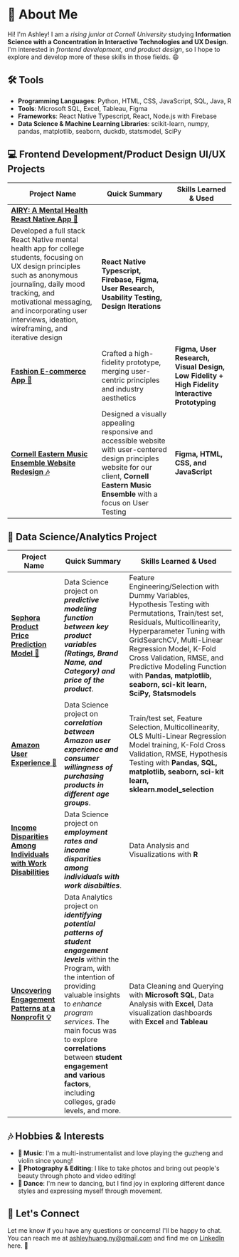 # 👋 About Me 

Hi! I'm Ashley! I am a *rising junior at Cornell University* studying **Information Science with a Concentration in Interactive Technologies and UX Design**. I'm interested in *frontend development, and product design*, so I hope to explore and develop more of these skills in those fields. 😄


##  🛠️ Tools
- **Programming Languages**: Python, HTML, CSS, JavaScript, SQL, Java, R
- **Tools**: Microsoft SQL, Excel, Tableau, Figma
- **Frameworks**: React Native Typescript, React, Node.js with Firebase
- **Data Science & Machine Learning Libraries**: scikit-learn, numpy, pandas, matplotlib, seaborn, duckdb, statsmodel, SciPy

## 💻  Frontend Development/Product Design UI/UX Projects

| Project Name  | Quick Summary| Skills Learned & Used|
|----|----|---|
|**[AIRY: A Mental Health React Native App 🧠](https://github.com/yzhao2433/seeds-airy/blob/main/README.md)**
| Developed a full stack React Native mental health app for college students, focusing on UX design principles such as anonymous journaling, daily mood tracking, and motivational messaging, and incorporating user interviews, ideation, wireframing, and iterative design | **React Native Typescript, Firebase, Figma, User Research, Usability Testing, Design Iterations** |
| **[Fashion E-commerce App 🧥](https://ashleyhuang.me/fashionux.html)** | Crafted a high-fidelity prototype, merging user-centric principles and industry aesthetics|**Figma, User Research, Visual Design, Low Fidelity + High Fidelity Interactive Prototyping**|
| **[Cornell Eastern Music Ensemble Website Redesign 🎶 ](https://ashleyhuang.me/cemeux.html)** |Designed a visually appealing responsive and accessible website with user-centered design principles website for our client, **Cornell Eastern Music Ensemble** with a focus on User Testing|**Figma, HTML, CSS, and JavaScript**|

## 🚀 Data Science/Analytics Project

| Project Name  | Quick Summary| Skills Learned & Used|
|----|----|---|
| **[Sephora Product Price Prediction Model 💄](https://github.com/ashleyh859/sephoraproductpricepredictionmodel/blob/main/README.md)** | Data Science project on ***predictive modeling function between key product variables (Ratings, Brand Name, and Category) and price of the product***.| Feature Engineering/Selection with Dummy Variables, Hypothesis Testing with Permutations, Train/test set, Residuals, Multicollinearity, Hyperparameter Tuning with GridSearchCV, Multi-Linear Regression Model, K-Fold Cross Validation, RMSE, and Predictive Modeling Function with **Pandas, matplotlib, seaborn, sci-kit learn, SciPy, Statsmodels**
| **[Amazon User Experience 🚀](https://github.com/ashleyh859/amazonuserexperience/blob/main/README.md)** | Data Science project on ***correlation between Amazon user experience and consumer willingness of purchasing products in different age groups***.| Train/test set, Feature Selection, Multicollinearity, OLS Multi-Linear Regression Model training, K-Fold Cross Validation, RMSE, Hypothesis Testing with **Pandas, SQL, matplotlib, seaborn, sci-kit learn, sklearn.model_selection**
| **[Income Disparities Among Individuals with Work Disabilities](https://github.com/ashleyh859/incomedisparitiesproject/blob/main/README.md)** | Data Science project on ***employment rates and income disparities among individuals with work disabilties***.| Data Analysis and Visualizations with **R**
| **[Uncovering Engagement Patterns at a Nonprofit 💡](https://github.com/ashleyh859/internship_project/blob/main/README.md)** | Data Analytics project on ***identifying potential patterns of student engagement levels*** within the Program, with the intention of providing valuable insights to *enhance program services*. The main focus was to explore **correlations** between **student engagement and various factors**, including colleges, grade levels, and more.| Data Cleaning and Querying with **Microsoft SQL**, Data Analysis with **Excel**, Data visualization dashboards with **Excel** and **Tableau**|

## 🎶 Hobbies & Interests
- **🎵 Music**: I'm a multi-instrumentalist and love playing the guzheng and violin since young!
- **📸 Photography & Editing**: I like to take photos and bring out people's beauty through photo and video editing!
- **💃 Dance**: I'm new to dancing, but I find joy in exploring different dance styles and expressing myself through movement.

## 📧 Let's Connect

Let me know if you have any questions or concerns! I'll be happy to chat. You can reach me at ashleyhuang.ny@gmail.com and find me on [LinkedIn](http://www.linkedin.com/in/ashleyhuang-ny) here. 🤝
